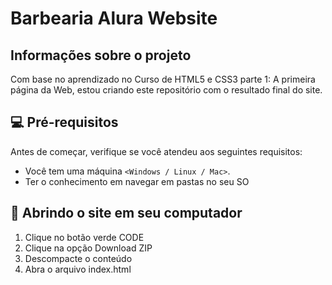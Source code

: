 # Barbearia Alura Website


## Informações sobre o projeto

Com base no aprendizado no Curso de HTML5 e CSS3 parte 1: A primeira página da Web, estou criando este repositório com o resultado final do site.

## 💻 Pré-requisitos

Antes de começar, verifique se você atendeu aos seguintes requisitos:

* Você tem uma máquina `<Windows / Linux / Mac>`.
* Ter o conhecimento em navegar em pastas no seu SO

## 🚀 Abrindo o site em seu computador

1. Clique no botão verde CODE
2. Clique na opção Download ZIP
3. Descompacte o conteúdo 
4. Abra o arquivo index.html

